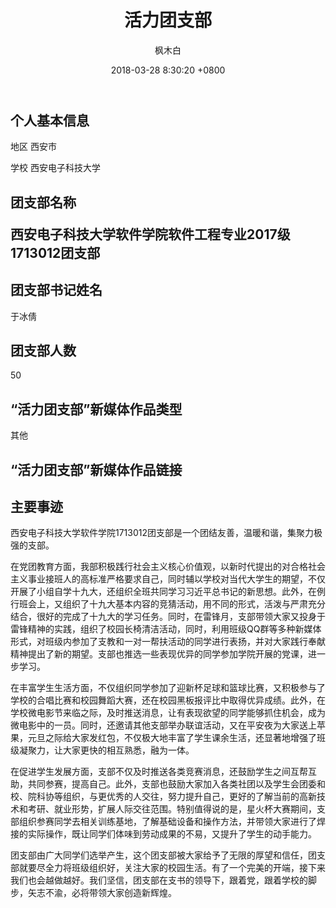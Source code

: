 ﻿---
layout: post
title: 活力团支部
date: 2018-03-28 8:30:20 +0800
description:  # Add post description (optional)
img: post1.png # Add image post (optional)
tags: [Report]
author: 枫木白 # Add name author (optional)
---

<h2>个人基本信息</h2>
<p>地区  西安市</p>
<p>学校  西安电子科技大学</p>
<h2>团支部名称
 <p>西安电子科技大学软件学院软件工程专业2017级1713012团支部</p>
<h2>团支部书记姓名</h2>
     <p>于冰倩</p>
<h2>团支部人数</h2>
     <p>50</p>
<h2>“活力团支部”新媒体作品类型</h2>
     <p>其他</p>
<h2>“活力团支部”新媒体作品链接</h2>
<h2>主要事迹</h2>
<p>西安电子科技大学软件学院1713012团支部是一个团结友善，温暖和谐，集聚力极强的支部。</p>
<p>在党团教育方面，我部积极践行社会主义核心价值观，以新时代提出的对合格社会主义事业接班人的高标准严格要求自己，同时辅以学校对当代大学生的期望，不仅开展了小组自学十九大，还组织全班共同学习习近平总书记的新思想。此外，在例行班会上，又组织了十九大基本内容的竞猜活动，用不同的形式，活泼与严肃充分结合，很好的完成了十九大的学习任务。同时，在雷锋月，支部带领大家又投身于雷锋精神的实践，组织了校园长椅清洁活动，同时，利用班级QQ群等多种新媒体形式，对班级内参加了支教和一对一帮扶活动的同学进行表扬，并对大家践行奉献精神提出了新的期望。支部也推选一些表现优异的同学参加学院开展的党课，进一步学习。</p>
<p>在丰富学生生活方面，不仅组织同学参加了迎新杯足球和篮球比赛，又积极参与了学校的合唱比赛和校园舞蹈大赛，还在校园黑板报评比中取得优异成绩。此外，在学校微电影节来临之际，及时推送消息，让有表现欲望的同学能够抓住机会，成为微电影中的一员。同时，还邀请其他支部举办联谊活动，又在平安夜为大家送上苹果，元旦之际给大家发红包，不仅极大地丰富了学生课余生活，还显著地增强了班级凝聚力，让大家更快的相互熟悉，融为一体。</p>
<p>在促进学生发展方面，支部不仅及时推送各类竞赛消息，还鼓励学生之间互帮互助，共同参赛，提高自己。此外，支部也鼓励大家加入各类社团以及学生会团委和校、院科协等组织，与更优秀的人交往，努力提升自己，更好的了解当前的高新技术和考研、就业形势，扩展人际交往范围。特别值得说的是，星火杯大赛期间，支部组织参赛同学去相关训练基地，了解基础设备和操作方法，并带领大家进行了焊接的实际操作，既让同学们体味到劳动成果的不易，又提升了学生的动手能力。</p>
<p>团支部由广大同学们选举产生，这个团支部被大家给予了无限的厚望和信任，团支部就要尽全力将班级组织好，关注大家的校园生活。有了一个完美的开端，接下来我们也会越做越好。我们坚信，团支部在支书的领导下，跟着党，跟着学校的脚步，矢志不渝，必将带领大家创造新辉煌。</p>





